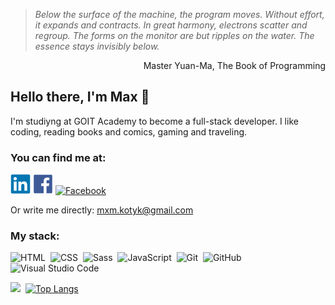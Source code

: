 >*Below the surface of the machine, the program moves. Without effort, it expands and contracts. In great harmony, electrons scatter and regroup. The forms on the monitor are but ripples on the water. The essence stays invisibly below.*
<p align="right">
Master Yuan-Ma, The Book of Programming
</p>


## Hello there, I'm Max 👋
I'm studiyng at GOIT Academy to become a full-stack developer. I like coding, reading books and comics, gaming and traveling.

### You can find me at:

<a href="https://www.linkedin.com/in/maksym-kotyk/" target="_blank" rel="noreferrer noopener"><img src="https://raw.githubusercontent.com/devicons/devicon/master/icons/linkedin/linkedin-original.svg" title="LinkedIn" alt="LinkedIn" width="32px"/></a>
<a href="https://www.facebook.com/mxm.kotyk/" target="_blank" rel="noreferrer noopener"><img src="https://raw.githubusercontent.com/devicons/devicon/master/icons/facebook/facebook-original.svg" title="Facebook" alt="Facebook" width="32px"/></a>
<a href="https://www.instagram.com/kotyk.max/" target="_blank" rel="noreferrer noopener"><img src="https://github.com/gauravghongde/social-icons/blob/master/SVG/Color/Instagram.svg" title="Facebook" alt="Facebook" width="32px"/></a>

Or write me directly: [mxm.kotyk@gmail.com](mailto:mxm.kotyk@gmail.com)


### My stack:

<img src="https://img.shields.io/badge/HTML-E34F26?style=for-the-badge&logo=HTML5&logoColor=white" alt="HTML"/>&nbsp;
<img src="https://img.shields.io/badge/CSS-2449D8?style=for-the-badge&logo=CSS3&logoColor=white" alt="CSS"/>&nbsp;
<img src="https://img.shields.io/badge/Sass-C36291?style=for-the-badge&logo=Sass&logoColor=white" alt="Sass"/>&nbsp;
<img src="https://img.shields.io/badge/JavaScript-323330?style=for-the-badge&logo=JavaScript&logoColor=F7DF1E" alt="JavaScript"/>&nbsp;
<img src="https://img.shields.io/badge/Git-F05032?style=for-the-badge&logo=Git&logoColor=white" alt="Git"/>&nbsp;
<img src="https://img.shields.io/badge/GitHub-181717?style=for-the-badge&logo=GitHub&logoColor=white" alt="GitHub"/>&nbsp;
<img src="https://img.shields.io/badge/VSCode-007ACC?style=for-the-badge&logo=VisualStudioCode&logoColor=white" alt="Visual Studio Code"/>&nbsp;


<img height="140em" src="https://github-readme-stats.vercel.app/api?username=mxm-kotyk&show_icons=true&layout=compact&theme=merko" />&nbsp;
[![Top Langs](https://github-readme-stats.vercel.app/api/top-langs/?username=mxm-kotyk&layout=compact&theme=merko)](https://github.com/anuraghazra/github-readme-stats)







<!--
**mxm-kotyk/mxm-kotyk** is a ✨ _special_ ✨ repository because its `README.md` (this file) appears on your GitHub profile.

Here are some ideas to get you started:

- 🔭 I’m currently working on ...
- 🌱 I’m currently learning ...
- 👯 I’m looking to collaborate on ...
- 🤔 I’m looking for help with ...
- 💬 Ask me about ...
- 📫 How to reach me: ...
- 😄 Pronouns: ...
- ⚡ Fun fact: ...

Below the surface of the machine, the program moves. Without effort, it expands and contracts. In great harmony, electrons scatter and regroup. The forms on the monitor are but ripples on the water. The essence stays invisibly below.

Master Yuan-Ma, The Book of Programming
-->
